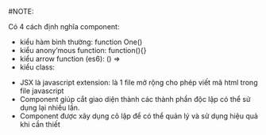 #NOTE: 

Có 4 cách định nghĩa component: 
+ kiểu hàm bình thường: function One()
+ kiểu anony’mous function\: function(){}
+ kiểu arrow function (es6): () =>
+ kiểu class: 

- JSX là javascript extension: là 1 file mở rộng cho phép viết mã html trong file javascript
- Component giúp cắt giao diện thành các thành phần độc lập có thể sử dụng lại nhiều lần.
- Component được xây dụng cô lập để có thể quản lý và sử dụng hiệu quả khi cần thiết


